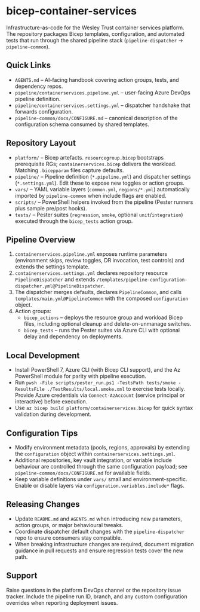 # bicep-container-services

Infrastructure-as-code for the Wesley Trust container services platform. The repository packages Bicep templates, configuration, and automated tests that run through the shared pipeline stack (`pipeline-dispatcher` -> `pipeline-common`).

## Quick Links
- `AGENTS.md` – AI-facing handbook covering action groups, tests, and dependency repos.
- `pipeline/containerservices.pipeline.yml` – user-facing Azure DevOps pipeline definition.
- `pipeline/containerservices.settings.yml` – dispatcher handshake that forwards configuration.
- `pipeline-common/docs/CONFIGURE.md` – canonical description of the configuration schema consumed by shared templates.

## Repository Layout
- `platform/` – Bicep artefacts. `resourcegroup.bicep` bootstraps prerequisite RGs; `containerservices.bicep` delivers the workload. Matching `.bicepparam` files capture defaults.
- `pipeline/` – Pipeline definition (`*.pipeline.yml`) and dispatcher settings (`*.settings.yml`). Edit these to expose new toggles or action groups.
- `vars/` – YAML variable layers (`common.yml`, `regions/*.yml`) automatically imported by `pipeline-common` when include flags are enabled.
- `scripts/` – PowerShell helpers invoked from the pipeline (Pester runners plus sample pre/post hooks).
- `tests/` – Pester suites (`regression`, `smoke`, optional `unit`/`integration`) executed through the `bicep_tests` action group.

## Pipeline Overview
1. `containerservices.pipeline.yml` exposes runtime parameters (environment skips, review toggles, DR invocation, test controls) and extends the settings template.
2. `containerservices.settings.yml` declares repository resource `PipelineDispatcher` and extends `/templates/pipeline-configuration-dispatcher.yml@PipelineDispatcher`.
3. The dispatcher merges defaults, declares `PipelineCommon`, and calls `templates/main.yml@PipelineCommon` with the composed `configuration` object.
4. Action groups:
   - `bicep_actions` – deploys the resource group and workload Bicep files, including optional cleanup and delete-on-unmanage switches.
   - `bicep_tests` – runs the Pester suites via Azure CLI with optional delay and dependency on deployments.

## Local Development
- Install PowerShell 7, Azure CLI (with Bicep CLI support), and the Az PowerShell module for parity with pipeline execution.
- Run `pwsh -File scripts/pester_run.ps1 -TestsPath tests/smoke -ResultsFile ./TestResults/local.smoke.xml` to exercise tests locally. Provide Azure credentials via `Connect-AzAccount` (service principal or interactive) before execution.
- Use `az bicep build platform/containerservices.bicep` for quick syntax validation during development.

## Configuration Tips
- Modify environment metadata (pools, regions, approvals) by extending the `configuration` object within `containerservices.settings.yml`.
- Additional repositories, key vault integration, or variable include behaviour are controlled through the same configuration payload; see `pipeline-common/docs/CONFIGURE.md` for available fields.
- Keep variable definitions under `vars/` small and environment-specific. Enable or disable layers via `configuration.variables.include*` flags.

## Releasing Changes
- Update `README.md` and `AGENTS.md` when introducing new parameters, action groups, or major behavioural tweaks.
- Coordinate dispatcher default changes with the `pipeline-dispatcher` repo to ensure consumers stay compatible.
- When breaking infrastructure changes are required, document migration guidance in pull requests and ensure regression tests cover the new path.

## Support
Raise questions in the platform DevOps channel or the repository issue tracker. Include the pipeline run ID, branch, and any custom configuration overrides when reporting deployment issues.
